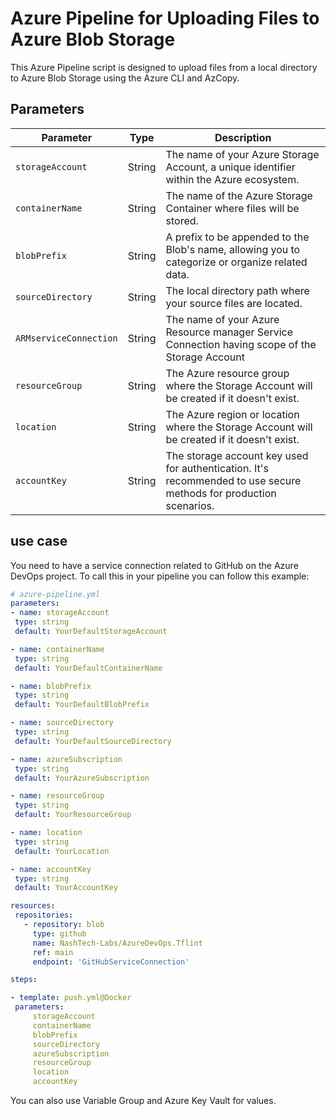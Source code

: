 # Azure Pipeline for Uploading Files to Azure Blob Storage

This Azure Pipeline script is designed to upload files from a local directory to Azure Blob Storage using the Azure CLI and AzCopy.

## Parameters


| Parameter            | Type | Description                                                                                  |
|----------------------|--------|----------------------------------------------------------|
| `storageAccount`     | String | The name of your Azure Storage Account, a unique identifier within the Azure ecosystem.    |
| `containerName`      | String | The name of the Azure Storage Container where files will be stored.           |
| `blobPrefix`         | String | A prefix to be appended to the Blob's name, allowing you to categorize or organize related data.    |
| `sourceDirectory`    | String | The local directory path where your source files are located.                 |
| `ARMserviceConnection` | String  | The name of your Azure Resource manager Service Connection having scope of the Storage Account|
| `resourceGroup`      | String | The Azure resource group where the Storage Account will be created if it doesn't exist.    |
| `location`           | String | The Azure region or location where the Storage Account will be created if it doesn't exist.  |
| `accountKey`         | String | The storage account key used for authentication. It's recommended to use secure methods for production scenarios. |

## use case

You need to have a service connection related to GitHub on the Azure DevOps project.
To call this in your pipeline you can follow this example:

   ```yaml
  # azure-pipeline.yml
  parameters:
  - name: storageAccount
    type: string
    default: YourDefaultStorageAccount

  - name: containerName
    type: string
    default: YourDefaultContainerName

  - name: blobPrefix
    type: string
    default: YourDefaultBlobPrefix

  - name: sourceDirectory
    type: string
    default: YourDefaultSourceDirectory

  - name: azureSubscription
    type: string
    default: YourAzureSubscription

  - name: resourceGroup
    type: string
    default: YourResourceGroup

  - name: location
    type: string
    default: YourLocation

  - name: accountKey
    type: string
    default: YourAccountKey

  resources:
    repositories:
      - repository: blob
        type: github
        name: NashTech-Labs/AzureDevOps.Tflint
        ref: main
        endpoint: 'GitHubServiceConnection'

  steps:

  - template: push.yml@Docker
    parameters:
        storageAccount
        containerName
        blobPrefix
        sourceDirectory
        azureSubscription
        resourceGroup
        location
        accountKey
  ```

You can also use Variable Group and Azure Key Vault for values.
